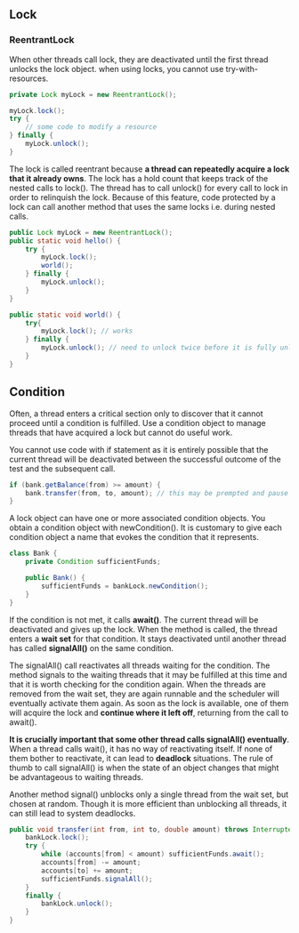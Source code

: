 ## Lock

### ReentrantLock

When other threads call lock, they are deactivated until the first thread unlocks the lock object. when using locks, you cannot use try-with-resources.

```java
private Lock myLock = new ReentrantLock();

myLock.lock();
try {
    // some code to modify a resource
} finally {
    myLock.unlock();
}
```

The lock is called reentrant because **a thread can repeatedly acquire a lock that it already owns**. The lock has a hold count that keeps track of the nested calls to lock(). The thread has to call unlock() for every call to lock in order to relinquish the lock. Because of this feature, code protected by a lock can call another method that uses the same locks i.e. during nested calls.

```java
public Lock myLock = new ReentrantLock();
public static void hello() {
    try {
        myLock.lock();
        world();
    } finally {
        myLock.unlock();
    }
}

public static void world() {
    try{
        myLock.lock(); // works
    } finally {
        myLock.unlock(); // need to unlock twice before it is fully unlocked
    }
}
```

## Condition

Often, a thread enters a critical section only to discover that it cannot proceed until a condition is fulfilled. Use a condition object to manage threads that have acquired a lock but cannot do useful work. 

You cannot use code with if statement as it is entirely possible that the current thread will be deactivated between the successful outcome of the test and the subsequent call.

```java
if (bank.getBalance(from) >= amount) {
    bank.transfer(from, to, amount); // this may be prempted and pause while another thread executes
}
```

A lock object can have one or more associated condition objects. You obtain a condition object with newCondition(). It is customary to give each condition object a name that evokes the condition that it represents.

```java
class Bank {
    private Condition sufficientFunds;

    public Bank() {
        sufficientFunds = bankLock.newCondition();
    }
}
```

If the condition is not met, it calls **await()**. The current thread will be deactivated and gives up the lock. When the method is called, the thread enters a **wait set** for that condition. It stays deactivated until another thread has called **signalAll()** on the same condition. 

The signalAll() call reactivates all threads waiting for the condition. The method signals to the waiting threads that it may be fulfilled at this time and that it is worth checking for the condition again. When the threads are removed from the wait set, they are again runnable and the scheduler will eventually activate them again. As soon as the lock is available, one of them will acquire the lock and **continue where it left off**, returning from the call to await().

**It is crucially important that some other thread calls signalAll() eventually**. When a thread calls wait(), it has no way of reactivating itself. If none of them bother to reactivate, it can lead to **deadlock** situations. The rule of thumb to call signalAll() is when the state of an object changes that might be advantageous to waiting threads.

Another method signal() unblocks only a single thread from the wait set, but chosen at random. Though it is more efficient than unblocking all threads, it can still lead to system deadlocks.

```java
public void transfer(int from, int to, double amount) throws InterruptedException {
    bankLock.lock();
    try {
        while (accounts[from] < amount) sufficientFunds.await();
        accounts[from] -= amount;
        accounts[to] += amount;
        sufficientFunds.signalAll();
    }
    finally {
        bankLock.unlock();
    }
}
```
